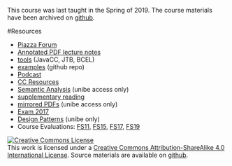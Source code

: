  This course was last taught in the Spring of 2019. The course materials have been archived on [github](https://github.com/onierstrasz/course-compiler-construction).

#Resources


- [Piazza Forum](https://piazza.com/unibe.ch/spring2019/cc21025/home)
- [Annotated PDF lecture notes](%assets_url%/download/lectures/cc/)
- [tools](%assets_url%/download/lectures/cc-tools/) (JavaCC, JTB, BCEL)
- [examples](https://github.com/onierstrasz/course-compiler-construction/tree/master/examples) (github repo)
- [Podcast](https://tube.switch.ch/cast/channels/90852ef0-c6ea-4888-88c6-b7efe998edce)
- [CC Resources](%base_url%/teaching/cc/resources)
- [Semantic Analysis](http://scgresources.unibe.ch/Literature/Compilers/Appe02a-ch5-semantic_analysis.pdf) (unibe access only)
- [supplementary reading](%assets_url%/scgbib/?query=cclit&filter=Year)
- [mirrored PDFs](http://scgresources.unibe.ch/~scg/Literature/Compilers/) (unibe access only)
- [Exam 2017](%assets_url%/download/lectures/cc-exercises-2019/CCExam2017.pdf)
- [Design Patterns](http://scgresources.unibe.ch/~scg/Literature/Books/GOF/contfso.htm) (unibe only)
- Course Evaluations: [FS11](%assets_url%/download/evaluations/FS11-11_S6085_Compiler_Construction.pdf), [FS15](%assets_url%/download/evaluations/FS15-7133_Compiler_Construction_I-1.pdf), [FS17](%assets_url%/download/evaluations/FS17-Compiler_Construction.pdf), [FS19](%assets_url%/download/evaluations/FS19-Compiler_Construction.pdf)

<a rel="license" href="http://creativecommons.org/licenses/by-sa/4.0/"><img alt="Creative Commons License" style="border-width:0" src="https://licensebuttons.net/l/by-sa/3.0/88x31.png" /></a><br />This work is licensed under a <a rel="license" href="http://creativecommons.org/licenses/by-sa/4.0/">Creative Commons Attribution-ShareAlike 4.0 International License</a>.
Source materials are available on <a href="https://github.com/onierstrasz/course-compiler-construction">github</a>.
